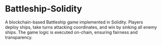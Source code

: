 # Battleship-Solidity
A blockchain-based Battleship game implemented in Solidity. Players deploy ships, take turns attacking coordinates, and win by sinking all enemy ships. The game logic is executed on-chain, ensuring fairness and transparency.
